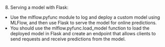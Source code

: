 8. Serving a model with Flask: 

- Use the mlflow.pyfunc module to log and deploy a custom model using MLFlow, and 
then use Flask to serve the model for online predictions. 
- You should use the mlflow.pyfunc.load_model function to load the deployed 
model in Flask and create an endpoint that allows clients to send requests and 
receive predictions from the model.